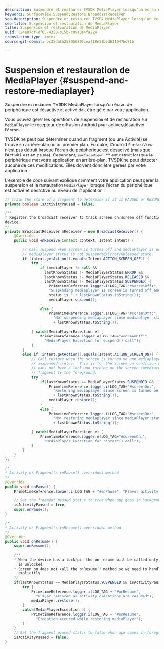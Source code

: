 ```yaml
---
description: Suspendre et restaurer TVSDK MediaPlayer lorsqu’un écran de périphérique est désactivé et activé doit être géré par votre application.
keywords: SurfaceView;Suspend;Restore;BroadcastReceiver
seo-description: Suspendre et restaurer TVSDK MediaPlayer lorsqu’un écran de périphérique est désactivé et activé doit être géré par votre application.
seo-title: Suspension et restauration de MediaPlayer
title: Suspension et restauration de MediaPlayer
uuid: 624a87df-df65-4358-915b-c09a3a4fa224
translation-type: tm+mt
source-git-commit: bc35da8b258056809ceaf18e33bed631047bc81b

---
```



# Suspension et restauration de MediaPlayer {#suspend-and-restore-mediaplayer}

Suspendre et restaurer TVSDK MediaPlayer lorsqu’un écran de périphérique est désactivé et activé doit être géré par votre application.

Vous pouvez gérer les opérations de suspension et de restauration sur `MediaPlayer` le récepteur de diffusion Android pour activer/désactiver l’écran.

TVSDK ne peut pas déterminer quand un fragment (ou une Activité) se trouve en arrière-plan ou au premier plan. En outre, l’Android `SurfaceView` n’est pas détruit lorsque l’écran du périphérique est désactivé (mais que l’Activité est en pause). Cependant, `SurfaceView` il ** est détruit lorsque le périphérique met votre application en arrière-plan. TVSDK ne peut détecter aucune de ces modifications. Elles doivent donc être gérées par votre application.

L’exemple de code suivant explique comment votre application peut gérer la suspension et la restauration `MediaPlayer` lorsque l’écran du périphérique est activé et désactivé au niveau de l’application :

```java
// Track the state of a fragment to determine if it is PAUSED or RESUMED 
private boolean isActivityPaused = false; 
 
/** 
* Register the broadcast receiver to track screen on/screen off functions triggered from 
device. 
*/ 
private BroadcastReceiver mReceiver = new BroadcastReceiver() { 
    @Override 
    public void onReceive(Context context, Intent intent) { 
 
        // Call suspend when screen is turned off and mediaPlayer is not null and 
        // mediaplayer status is not suspended/Error/Released state. 
        if (intent.getAction().equals(Intent.ACTION_SCREEN_OFF)) { 
            try { 
                if (mediaPlayer != null && 
                  lastKnownStatus != MediaPlayerStatus.ERROR && 
                  lastKnownStatus != MediaPlayerStatus.RELEASED && 
                  lastKnownStatus != MediaPlayerStatus.SUSPENDED) { 
                    PrimetimeReference.logger.i(LOG_TAG+"#screenOff:", 
                    "Suspending mediaplayer as screen is turned off and mediaPlayer 
                    status is " + lastKnownStatus.toString()); 
                    mediaPlayer.suspend(); 
                } 
                else { 
                    PrimetimeReference.logger.i(LOG_TAG+"#screenOff:", 
                      "Not suspending mediaplayer since mediaplayer status is " 
                      + lastKnownStatus.toString()); 
                } 
            } catch(MediaPlayerException e) { 
                PrimetimeReference.logger.e(LOG_TAG+"#screenOff:", 
                  "MediaPlayer Exception for suspend() call"); 
            } 
        } 
        else if (intent.getAction().equals(Intent.ACTION_SCREEN_ON)) { 
            // Call restore when the screen is turned on and mediaplayer is not in the  
            // suspended status.  This is for the screen on condition when the device  
            // does not have a lock and turning on the screen immediately brings the  
            // fragment to the foreground. 
            try { 
                if(lastKnownStatus == MediaPlayerStatus.SUSPENDED && !isActivityPaused) { 
                    PrimetimeReference.logger.i(LOG_TAG+"#screenOn:", 
                      "Restoring mediaplayer since screen is turned on and mediaPlayer status is " 
                      + lastKnownStatus.toString()); 
                    mediaPlayer.restore(); 
                } 
                else { 
                    PrimetimeReference.logger.i(LOG_TAG+"#screenOn:", 
                      "Not restoring mediaplayer since mediaPlayer status is " 
                      + lastKnownStatus.toString()); 
                } 
            } catch(MediaPlayerException e) { 
                PrimetimeReference.logger.e(LOG_TAG+"#screenOn:", 
                  "MediaPlayer Exception for restore() call"); 
            } 
        } 
    } 
}; 
 
/* 
* Activity or Fragment's onPause() overridden method 
*/ 
@Override 
public void onPause() { 
    PrimetimeReference.logger.i(LOG_TAG + "#onPause", "Player activity paused."); 
 
    // Set the fragment paused status to true when app goes in background. 
    isActivityPaused = true; 
    super.onPause(); 
} 
 
/* 
* Activity or Fragment's onResume() overridden method 
*/ 
@Override 
public void onResume() { 
    super.onResume(); 
 
    /** 
    * When the device has a lock/pin the on resume will be called only after the device 
      is unlocked. 
    * Screen on does not call the onResume() method so we need to handle restore here 
      explicitly. 
    */ 
    if(lastKnownStatus == MediaPlayerStatus.SUSPENDED && isActivityPaused) { 
        try { 
            PrimetimeReference.logger.i(LOG_TAG + "#onResume", 
              "Player restored as activity operations are resumed"); 
            mediaPlayer.restore(); 
        } 
        catch(MediaPlayerException e) { 
            PrimetimeReference.logger.i(LOG_TAG + "#onResume",  
              "Exception occured while restoring mediaPlayer"); 
        } 
    } 
    // Set the fragment paused status to false when app comes in foreground. 
    isActivityPaused = false; 
} 
```
